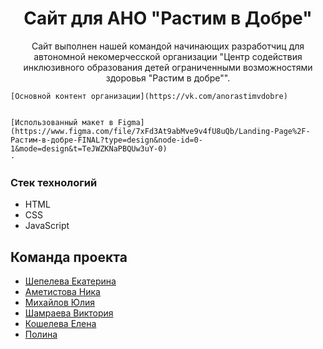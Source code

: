   <h1 align="center">Сайт для АНО "Растим в Добре"</h1>

  <p align="center">
    Сайт выполнен нашей командой начинающих разработчиц для автономной некомерчесской организации "Центр содействия инклюзивного образования детей  ограниченными возможностями здоровья "Растим в добре"".
    
    
    [Основной контент организации](https://vk.com/anorastimvdobre)


    [Использованный макет в Figma](https://www.figma.com/file/7xFd3At9abMve9v4fU8uQb/Landing-Page%2F-Растим-в-добре-FINAL?type=design&node-id=0-1&mode=design&t=TeJWZKNaPBQUw3uY-0)
    ·
  


### Стек технологий
- HTML
- CSS
- JavaScript



## Команда проекта

- [Шепелева Екатерина](https://github.com/shepelkate)
- [Аметистова Ника](https://github.com/Nikalaus)
- [Михайлов Юлия](https://github.com/rkvrpl)
- [Шамраева Виктория](https://github.com/april-victory)
- [Кошелева Елена](https://github.com/Eva71879)
- [Полина](https://github.com/Taarde)
